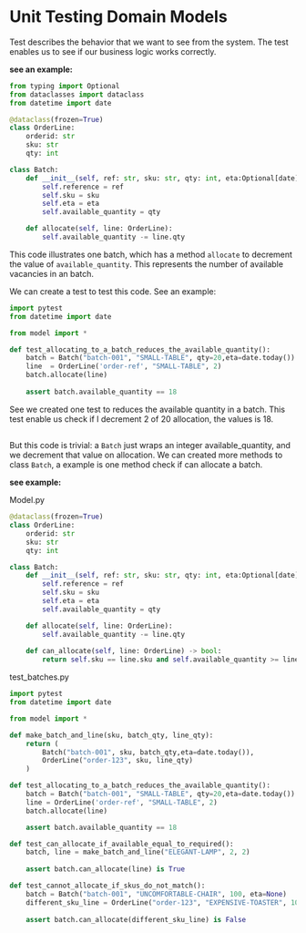 # Unit Testing Domain Models



Test describes the behavior that we want to see from the system. The test enables us to see if our business logic works correctly. 

**see an example:**

``` python
from typing import Optional
from dataclasses import dataclass
from datetime import date

@dataclass(frozen=True)
class OrderLine:
    orderid: str
    sku: str
    qty: int

class Batch:
    def __init__(self, ref: str, sku: str, qty: int, eta:Optional[date]):
        self.reference = ref
        self.sku = sku
        self.eta = eta
        self.available_quantity = qty

    def allocate(self, line: OrderLine):
        self.available_quantity -= line.qty

```

This code illustrates one batch, which has a method `allocate` to decrement the value of `available_quantity`. This represents the number of available vacancies in an batch.

We can create a test to test this code. See an example:

```python
import pytest
from datetime import date

from model import *

def test_allocating_to_a_batch_reduces_the_available_quantity():
    batch = Batch("batch-001", "SMALL-TABLE", qty=20,eta=date.today())
    line  = OrderLine('order-ref', "SMALL-TABLE", 2)
    batch.allocate(line)
    
    assert batch.available_quantity == 18

```

See we created one test to reduces the available quantity in a batch. This test enable us check if I decrement 2 of 20 allocation, the values is 18.

##   

But this code is trivial: a `Batch` just wraps an integer available_quantity, and we decrement that value on allocation. We can created more methods to class `Batch`, a example is one method check if can allocate a batch.

**see example:**

Model.py

```python
@dataclass(frozen=True)
class OrderLine:
    orderid: str
    sku: str
    qty: int

class Batch:
    def __init__(self, ref: str, sku: str, qty: int, eta:Optional[date]):
        self.reference = ref
        self.sku = sku
        self.eta = eta
        self.available_quantity = qty

    def allocate(self, line: OrderLine):
        self.available_quantity -= line.qty
	
    def can_allocate(self, line: OrderLine) -> bool:
		return self.sku == line.sku and self.available_quantity >= line.qty
```

test_batches.py

```python
import pytest
from datetime import date

from model import *

def make_batch_and_line(sku, batch_qty, line_qty):
    return (
        Batch("batch-001", sku, batch_qty,eta=date.today()),
        OrderLine("order-123", sku, line_qty)
    )

def test_allocating_to_a_batch_reduces_the_available_quantity():
    batch = Batch("batch-001", "SMALL-TABLE", qty=20,eta=date.today())
    line = OrderLine('order-ref', "SMALL-TABLE", 2)
    batch.allocate(line)

    assert batch.available_quantity == 18

def test_can_allocate_if_available_equal_to_required():
    batch, line = make_batch_and_line("ELEGANT-LAMP", 2, 2)
    
    assert batch.can_allocate(line) is True

def test_cannot_allocate_if_skus_do_not_match():
    batch = Batch("batch-001", "UNCOMFORTABLE-CHAIR", 100, eta=None)
    different_sku_line = OrderLine("order-123", "EXPENSIVE-TOASTER", 10)
    
    assert batch.can_allocate(different_sku_line) is False

```

